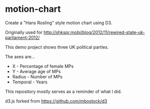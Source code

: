 motion-chart
============

Create a "Hans Rosling" style motion chart using D3.

Originally used for http://shkspr.mobi/blog/2012/11/rewired-state-uk-parliament-2012/

This demo project shows three UK political parties.

The axes are...

* X - Percentage of female MPs
* Y - Average age of MPs
* Radius - Number of MPs
* Temporal - Years
 
This repository mostly serves as a reminder of what I did.

d3.js forked from https://github.com/mbostock/d3
